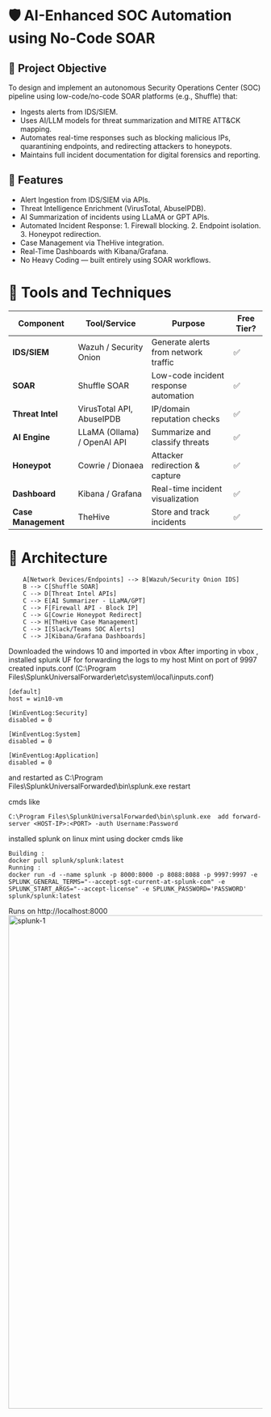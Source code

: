 # 🛡 AI-Enhanced SOC Automation using No-Code SOAR

## 📌 Project Objective
To design and implement an autonomous Security Operations Center (SOC) pipeline using low-code/no-code SOAR platforms (e.g., Shuffle) that:
   - Ingests alerts from IDS/SIEM.
   - Uses AI/LLM models for threat summarization and MITRE ATT&CK mapping.
   - Automates real-time responses such as blocking malicious IPs, quarantining endpoints, and redirecting attackers to honeypots.
   - Maintains full incident documentation for digital forensics and reporting.

## 🚀 Features
- Alert Ingestion from IDS/SIEM via APIs.
- Threat Intelligence Enrichment (VirusTotal, AbuseIPDB).
- AI Summarization of incidents using LLaMA or GPT APIs.
- Automated Incident Response:
        1. Firewall blocking.
        2. Endpoint isolation.
        3. Honeypot redirection.
- Case Management via TheHive integration.
- Real-Time Dashboards with Kibana/Grafana.
- No Heavy Coding — built entirely using SOAR workflows.

# 🧰 Tools and Techniques 
| Component           | Tool/Service                | Purpose                               | Free Tier? |
| ------------------- | --------------------------- | ------------------------------------- | ---------- |
| **IDS/SIEM**        | Wazuh / Security Onion      | Generate alerts from network traffic  | ✅          |
| **SOAR**            | Shuffle SOAR                | Low-code incident response automation | ✅          |
| **Threat Intel**    | VirusTotal API, AbuseIPDB   | IP/domain reputation checks           | ✅          |
| **AI Engine**       | LLaMA (Ollama) / OpenAI API | Summarize and classify threats        | ✅          |
| **Honeypot**        | Cowrie / Dionaea            | Attacker redirection & capture        | ✅          |
| **Dashboard**       | Kibana / Grafana            | Real-time incident visualization      | ✅          |
| **Case Management** | TheHive                     | Store and track incidents             | ✅          |

# 📂 Architecture
```
    A[Network Devices/Endpoints] --> B[Wazuh/Security Onion IDS]
    B --> C[Shuffle SOAR]
    C --> D[Threat Intel APIs]
    C --> E[AI Summarizer - LLaMA/GPT]
    C --> F[Firewall API - Block IP]
    C --> G[Cowrie Honeypot Redirect]
    C --> H[TheHive Case Management]
    C --> I[Slack/Teams SOC Alerts]
    C --> J[Kibana/Grafana Dashboards]
```

Downloaded the windows 10 and imported in vbox 
After importing in vbox , installed splunk UF for forwarding the logs to my host Mint on port of 9997
created inputs.conf (C:\Program Files\SplunkUniversalForwarder\etc\system\local\inputs.conf)
```
[default]
host = win10-vm

[WinEventLog:Security]
disabled = 0

[WinEventLog:System]
disabled = 0

[WinEventLog:Application]
disabled = 0
```

and restarted as C:\Program Files\SplunkUniversalForwarded\bin\splunk.exe restart 

cmds like 
```
C:\Program Files\SplunkUniversalForwarded\bin\splunk.exe  add forward-server <HOST-IP>:<PORT> -auth Username:Password

```


installed splunk on linux mint using docker 
cmds like 
```
Building :
docker pull splunk/splunk:latest
Running :
docker run -d --name splunk -p 8000:8000 -p 8088:8088 -p 9997:9997 -e SPLUNK_GENERAL_TERMS="--accept-sgt-current-at-splunk-com" -e SPLUNK_START_ARGS="--accept-license" -e SPLUNK_PASSWORD='PASSWORD'   splunk/splunk:latest
```

Runs on http://localhost:8000
<img width="1857" height="976" alt="splunk-1" src="https://github.com/user-attachments/assets/80093da8-581d-4c4f-91fa-34798e26baec" />

